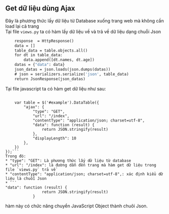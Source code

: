 ## Get dữ liệu dùng Ajax
Đây là phương thức lấy dữ liệu từ Database xuống trang web mà không cần load lại cả trang  
Tại file `views.py` ta có hàm lấy dữ liệu về và trả về dữ liệu dạng chuỗi Json  
```def index(request):
    response  = HttpResponse()
    data = []
    table_data = table.objects.all()
    for dt in table_data:
        data.append([dt.names, dt.age])
    datas = {"data": data}
    json_datas = json.loads(json.dumps(datas))
    # json = serializers.serialize('json', table_data)
    return JsonResponse(json_datas)
```  
Tại file javascript ta có hàm get dữ liệu như sau:  
```$(document).ready(function () {

    var table = $('#example').DataTable({
        "ajax": {
            "type": "GET",
            "url": "/index",
            "contentType": "application/json; charset=utf-8",
            "data": function (result) {
                return JSON.stringify(result)
            },
            "displayLength": 10
        },
    })
});```  
Trong đó:  
* "type": "GET": Là phương thức lấy dữ liệu từ database  
* "url": "/index": là đường dẫn đến trang mà hàm get dữ liệu trong file `views.py` trả về  
* "contentType": "application/json; charset=utf-8",: xác định kiểu dữ liệu là chuỗi Json  
* ```
"data": function (result) {
                return JSON.stringify(result)
            }
```  
hàm này có chức năng chuyển JavaScript Object thành chuôi Json.
